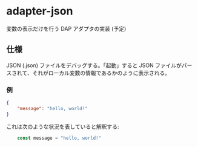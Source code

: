 # adapter-json

変数の表示だけを行う DAP アダプタの実装 (予定)

## 仕様

JSON (.json) ファイルをデバッグする。「起動」すると JSON ファイルがパースされて、それがローカル変数の情報であるかのように表示される。

### 例

```json
{
    "message": "hello, world!"
}
```

これは次のような状況を表していると解釈する:

```js
    const message = "hello, world!"
```
